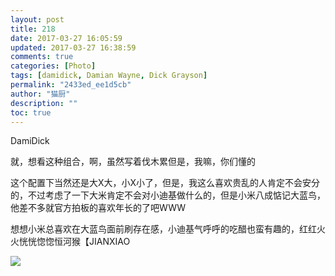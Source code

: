 ```yaml
---
layout: post
title: 218
date: 2017-03-27 16:05:59
updated: 2017-03-27 16:38:59
comments: true
categories: [Photo]
tags: [damidick, Damian Wayne, Dick Grayson]
permalink: "2433ed_ee1d5cb"
author: "猫厨"
description: ""
toc: true
---
```


<p>DamiDick</p> 
<p>就，想看这种组合，啊，虽然写着伐木累但是，我嘛，你们懂的</p> 
<p>这个配置下当然还是大X大，小X小了，但是，我这么喜欢贵乱的人肯定不会安分的，不过考虑了一下大米肯定不会对小迪基做什么的，但是小米八成惦记大蓝鸟，他差不多就官方拍板的喜欢年长的了吧WWW</p> 
<p>想想小米总喜欢在大蓝鸟面前刷存在感，小迪基气呼呼的吃醋也蛮有趣的，红红火火恍恍惚惚恒河猴【JIANXIAO</p>

![](/img/img_cVZNdzJtQk9JV2N4dTZZZmtpSGN1MzJZRFVsOGtZRXRlUXZhVGNXMk5XNFlmdUVmaGV2VXJnPT0.jpg)